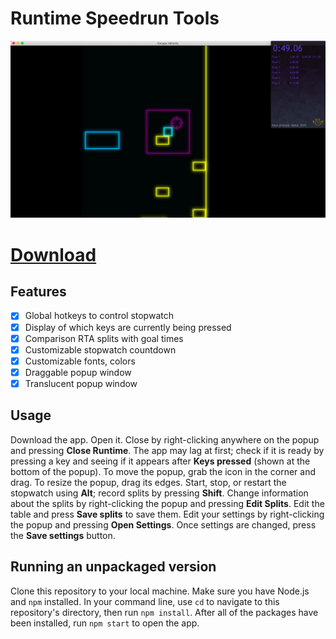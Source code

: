 # Runtime Speedrun Tools

![](demopic.png)

# [Download](https://github.com/yikuansun/desktopspeedruntools/releases)

## Features
- [x] Global hotkeys to control stopwatch
- [x] Display of which keys are currently being pressed
- [x] Comparison RTA splits with goal times
- [x] Customizable stopwatch countdown
- [x] Customizable fonts, colors
- [x] Draggable popup window
- [x] Translucent popup window

## Usage
Download the app. Open it. Close by right-clicking anywhere on the popup and pressing __Close Runtime__. The app may lag at first; check if it is ready by pressing a key and seeing if it appears after __Keys pressed__ (shown at the bottom of the popup). To move the popup, grab the icon in the corner and drag. To resize the popup, drag its edges. Start, stop, or restart the stopwatch using __Alt__; record splits by pressing __Shift__. Change information about the splits by right-clicking the popup and pressing __Edit Splits__. Edit the table and press __Save splits__ to save them. Edit your settings by right-clicking the popup and pressing __Open Settings__. Once settings are changed, press the __Save settings__ button.

## Running an unpackaged version
Clone this repository to your local machine. Make sure you have Node.js and `npm` installed. In your command line, use `cd` to navigate to this repository's directory, then run `npm install`. After all of the packages have been installed, run `npm start` to open the app.
